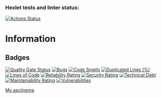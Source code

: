 ### Hexlet tests and linter status:
[![Actions Status](https://github.com/maltush/python-project-49/actions/workflows/hexlet-check.yml/badge.svg)](https://github.com/maltush/python-project-49/actions)

# Information

## Badges

[![Quality Gate Status](https://sonarcloud.io/api/project_badges/measure?project=maltush_python-project-49&metric=alert_status)](https://sonarcloud.io/summary/new_code?id=maltush_python-project-49)
[![Bugs](https://sonarcloud.io/api/project_badges/measure?project=maltush_python-project-49&metric=bugs)](https://sonarcloud.io/summary/new_code?id=maltush_python-project-49)
[![Code Smells](https://sonarcloud.io/api/project_badges/measure?project=maltush_python-project-49&metric=code_smells)](https://sonarcloud.io/summary/new_code?id=maltush_python-project-49)
[![Duplicated Lines (%)](https://sonarcloud.io/api/project_badges/measure?project=maltush_python-project-49&metric=duplicated_lines_density)](https://sonarcloud.io/summary/new_code?id=maltush_python-project-49)
[![Lines of Code](https://sonarcloud.io/api/project_badges/measure?project=maltush_python-project-49&metric=ncloc)](https://sonarcloud.io/summary/new_code?id=maltush_python-project-49)
[![Reliability Rating](https://sonarcloud.io/api/project_badges/measure?project=maltush_python-project-49&metric=reliability_rating)](https://sonarcloud.io/summary/new_code?id=maltush_python-project-49)
[![Security Rating](https://sonarcloud.io/api/project_badges/measure?project=maltush_python-project-49&metric=security_rating)](https://sonarcloud.io/summary/new_code?id=maltush_python-project-49)
[![Technical Debt](https://sonarcloud.io/api/project_badges/measure?project=maltush_python-project-49&metric=sqale_index)](https://sonarcloud.io/summary/new_code?id=maltush_python-project-49)
[![Maintainability Rating](https://sonarcloud.io/api/project_badges/measure?project=maltush_python-project-49&metric=sqale_rating)](https://sonarcloud.io/summary/new_code?id=maltush_python-project-49)
[![Vulnerabilities](https://sonarcloud.io/api/project_badges/measure?project=maltush_python-project-49&metric=vulnerabilities)](https://sonarcloud.io/summary/new_code?id=maltush_python-project-49)

[My asciinema](https://asciinema.org/a/IFz5yYVL1OiVqAqXJZq97nOC6)